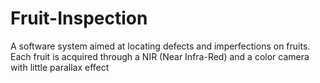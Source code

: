# Fruit-Inspection
A software system aimed at locating defects and imperfections on fruits. Each fruit is acquired through a NIR (Near Infra-Red) and a color camera with little parallax effect


    
